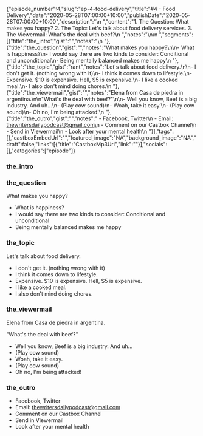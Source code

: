 {"episode_number":4,"slug":"ep-4-food-delivery","title":"#4 - Food Delivery","date":"2020-05-28T07:00:00+10:00","publishDate":"2020-05-28T07:00:00+10:00","description":"\n  ","content":"1. The Question: What makes you happy? 2. The Topic: Let's talk about food delivery services. 3. The Viewermail: What's the deal with beef?\n  ","notes":"\n\n  ","segments":[{"title":"the_intro","gist":"","notes":"\n      "},{"title":"the_question","gist":"","notes":"What makes you happy?\n\n- What is happiness?\n- I would say there are two kinds to consider: Conditional and unconditional\n- Being mentally balanced makes me happy\n      "},{"title":"the_topic","gist":"rant","notes":"Let's talk about food delivery.\n\n- I don't get it. (nothing wrong with it)\n- I think it comes down to lifestyle.\n- Expensive. $10 is expensive. Hell, $5 is expensive.\n- I like a cooked meal.\n- I also don't mind doing chores.\n      "},{"title":"the_viewermail","gist":"","notes":"Elena from Casa de piedra in argentina.\n\n\"What's the deal with beef?\"\n\n- Well you know, Beef is a big industry. And uh...\n- (Play cow sound)\n- Woah, take it easy.\n- (Play cow sound)\n- Oh no, I'm being attacked!\n      "},{"title":"the_outro","gist":"","notes":"  - Facebook, Twitter\n  - Email: thewritersdailypodcast@gmail.com\n  - Comment on our Castbox Channel\n  - Send in Viewermail\n  - Look after your mental health\n      "}],"tags":[],"castboxEmbedUrl":"","featured_image":"NA","background_image":"NA","draft":false,"links":[{"title":"CastboxMp3Url","link":""}],"socials":[],"categories":["episode"]}

### the_intro


      
### the_question

What makes you happy?

- What is happiness?
- I would say there are two kinds to consider: Conditional and unconditional
- Being mentally balanced makes me happy
      
### the_topic

Let's talk about food delivery.

- I don't get it. (nothing wrong with it)
- I think it comes down to lifestyle.
- Expensive. $10 is expensive. Hell, $5 is expensive.
- I like a cooked meal.
- I also don't mind doing chores.
      
### the_viewermail

Elena from Casa de piedra in argentina.

"What's the deal with beef?"

- Well you know, Beef is a big industry. And uh...
- (Play cow sound)
- Woah, take it easy.
- (Play cow sound)
- Oh no, I'm being attacked!
      
### the_outro

  - Facebook, Twitter
  - Email: thewritersdailypodcast@gmail.com
  - Comment on our Castbox Channel
  - Send in Viewermail
  - Look after your mental health
      

